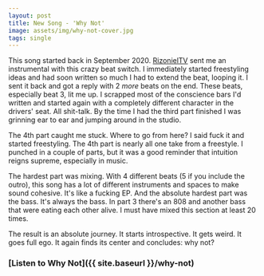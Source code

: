 ```yaml
---
layout: post
title: New Song - 'Why Not'
image: assets/img/why-not-cover.jpg
tags: single
---
```


This song started back in September 2020. [RizonielTV](https://youtube.com/rizonieltv) sent me an instrumental with this crazy beat switch. I immediately started freestyling ideas and had soon written so much I had to extend the beat, looping it. I sent it back and got a reply with 2 _more_ beats on the end. These beats, especially beat 3, lit me up. I scrapped most of the conscience bars I'd written and started again with a completely different character in the drivers' seat. All shit-talk. By the time I had the third part finished I was grinning ear to ear and jumping around in the studio.

The 4th part caught me stuck. Where to go from here? I said fuck it and started freestyling. The 4th part is nearly all one take from a freestyle. I punched in a couple of parts, but it was a good reminder that intuition reigns supreme, especially in music.

The hardest part was mixing. With 4 different beats (5 if you include the outro), this song has a lot of different instruments and spaces to make sound cohesive. It's like a fucking EP. And the absolute hardest part was the bass. It's always the bass. In part 3 there's an 808 and another bass that were eating each other alive. I must have mixed this section at least 20 times.

The result is an absolute journey. It starts introspective. It gets weird. It goes full ego. It again finds its center and concludes: why not?

### [Listen to Why Not]({{ site.baseurl }}/why-not)

